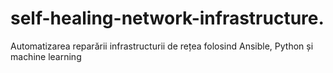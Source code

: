# self-healing-network-infrastructure.
Automatizarea reparării infrastructurii de rețea folosind Ansible, Python și machine learning
